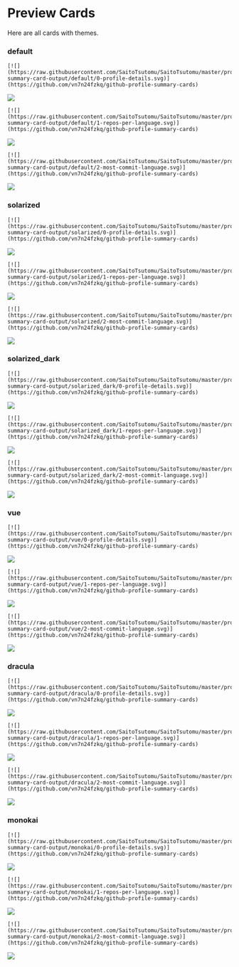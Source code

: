 
# Preview Cards

Here are all cards with themes.


### default


```
[![](https://raw.githubusercontent.com/SaitoTsutomu/SaitoTsutomu/master/profile-summary-card-output/default/0-profile-details.svg)](https://github.com/vn7n24fzkq/github-profile-summary-cards)
```
![](https://raw.githubusercontent.com/SaitoTsutomu/SaitoTsutomu/master/profile-summary-card-output/default/0-profile-details.svg)


```
[![](https://raw.githubusercontent.com/SaitoTsutomu/SaitoTsutomu/master/profile-summary-card-output/default/1-repos-per-language.svg)](https://github.com/vn7n24fzkq/github-profile-summary-cards)
```
![](https://raw.githubusercontent.com/SaitoTsutomu/SaitoTsutomu/master/profile-summary-card-output/default/1-repos-per-language.svg)


```
[![](https://raw.githubusercontent.com/SaitoTsutomu/SaitoTsutomu/master/profile-summary-card-output/default/2-most-commit-language.svg)](https://github.com/vn7n24fzkq/github-profile-summary-cards)
```
![](https://raw.githubusercontent.com/SaitoTsutomu/SaitoTsutomu/master/profile-summary-card-output/default/2-most-commit-language.svg)


### solarized


```
[![](https://raw.githubusercontent.com/SaitoTsutomu/SaitoTsutomu/master/profile-summary-card-output/solarized/0-profile-details.svg)](https://github.com/vn7n24fzkq/github-profile-summary-cards)
```
![](https://raw.githubusercontent.com/SaitoTsutomu/SaitoTsutomu/master/profile-summary-card-output/solarized/0-profile-details.svg)


```
[![](https://raw.githubusercontent.com/SaitoTsutomu/SaitoTsutomu/master/profile-summary-card-output/solarized/1-repos-per-language.svg)](https://github.com/vn7n24fzkq/github-profile-summary-cards)
```
![](https://raw.githubusercontent.com/SaitoTsutomu/SaitoTsutomu/master/profile-summary-card-output/solarized/1-repos-per-language.svg)


```
[![](https://raw.githubusercontent.com/SaitoTsutomu/SaitoTsutomu/master/profile-summary-card-output/solarized/2-most-commit-language.svg)](https://github.com/vn7n24fzkq/github-profile-summary-cards)
```
![](https://raw.githubusercontent.com/SaitoTsutomu/SaitoTsutomu/master/profile-summary-card-output/solarized/2-most-commit-language.svg)


### solarized_dark


```
[![](https://raw.githubusercontent.com/SaitoTsutomu/SaitoTsutomu/master/profile-summary-card-output/solarized_dark/0-profile-details.svg)](https://github.com/vn7n24fzkq/github-profile-summary-cards)
```
![](https://raw.githubusercontent.com/SaitoTsutomu/SaitoTsutomu/master/profile-summary-card-output/solarized_dark/0-profile-details.svg)


```
[![](https://raw.githubusercontent.com/SaitoTsutomu/SaitoTsutomu/master/profile-summary-card-output/solarized_dark/1-repos-per-language.svg)](https://github.com/vn7n24fzkq/github-profile-summary-cards)
```
![](https://raw.githubusercontent.com/SaitoTsutomu/SaitoTsutomu/master/profile-summary-card-output/solarized_dark/1-repos-per-language.svg)


```
[![](https://raw.githubusercontent.com/SaitoTsutomu/SaitoTsutomu/master/profile-summary-card-output/solarized_dark/2-most-commit-language.svg)](https://github.com/vn7n24fzkq/github-profile-summary-cards)
```
![](https://raw.githubusercontent.com/SaitoTsutomu/SaitoTsutomu/master/profile-summary-card-output/solarized_dark/2-most-commit-language.svg)


### vue


```
[![](https://raw.githubusercontent.com/SaitoTsutomu/SaitoTsutomu/master/profile-summary-card-output/vue/0-profile-details.svg)](https://github.com/vn7n24fzkq/github-profile-summary-cards)
```
![](https://raw.githubusercontent.com/SaitoTsutomu/SaitoTsutomu/master/profile-summary-card-output/vue/0-profile-details.svg)


```
[![](https://raw.githubusercontent.com/SaitoTsutomu/SaitoTsutomu/master/profile-summary-card-output/vue/1-repos-per-language.svg)](https://github.com/vn7n24fzkq/github-profile-summary-cards)
```
![](https://raw.githubusercontent.com/SaitoTsutomu/SaitoTsutomu/master/profile-summary-card-output/vue/1-repos-per-language.svg)


```
[![](https://raw.githubusercontent.com/SaitoTsutomu/SaitoTsutomu/master/profile-summary-card-output/vue/2-most-commit-language.svg)](https://github.com/vn7n24fzkq/github-profile-summary-cards)
```
![](https://raw.githubusercontent.com/SaitoTsutomu/SaitoTsutomu/master/profile-summary-card-output/vue/2-most-commit-language.svg)


### dracula


```
[![](https://raw.githubusercontent.com/SaitoTsutomu/SaitoTsutomu/master/profile-summary-card-output/dracula/0-profile-details.svg)](https://github.com/vn7n24fzkq/github-profile-summary-cards)
```
![](https://raw.githubusercontent.com/SaitoTsutomu/SaitoTsutomu/master/profile-summary-card-output/dracula/0-profile-details.svg)


```
[![](https://raw.githubusercontent.com/SaitoTsutomu/SaitoTsutomu/master/profile-summary-card-output/dracula/1-repos-per-language.svg)](https://github.com/vn7n24fzkq/github-profile-summary-cards)
```
![](https://raw.githubusercontent.com/SaitoTsutomu/SaitoTsutomu/master/profile-summary-card-output/dracula/1-repos-per-language.svg)


```
[![](https://raw.githubusercontent.com/SaitoTsutomu/SaitoTsutomu/master/profile-summary-card-output/dracula/2-most-commit-language.svg)](https://github.com/vn7n24fzkq/github-profile-summary-cards)
```
![](https://raw.githubusercontent.com/SaitoTsutomu/SaitoTsutomu/master/profile-summary-card-output/dracula/2-most-commit-language.svg)


### monokai


```
[![](https://raw.githubusercontent.com/SaitoTsutomu/SaitoTsutomu/master/profile-summary-card-output/monokai/0-profile-details.svg)](https://github.com/vn7n24fzkq/github-profile-summary-cards)
```
![](https://raw.githubusercontent.com/SaitoTsutomu/SaitoTsutomu/master/profile-summary-card-output/monokai/0-profile-details.svg)


```
[![](https://raw.githubusercontent.com/SaitoTsutomu/SaitoTsutomu/master/profile-summary-card-output/monokai/1-repos-per-language.svg)](https://github.com/vn7n24fzkq/github-profile-summary-cards)
```
![](https://raw.githubusercontent.com/SaitoTsutomu/SaitoTsutomu/master/profile-summary-card-output/monokai/1-repos-per-language.svg)


```
[![](https://raw.githubusercontent.com/SaitoTsutomu/SaitoTsutomu/master/profile-summary-card-output/monokai/2-most-commit-language.svg)](https://github.com/vn7n24fzkq/github-profile-summary-cards)
```
![](https://raw.githubusercontent.com/SaitoTsutomu/SaitoTsutomu/master/profile-summary-card-output/monokai/2-most-commit-language.svg)

